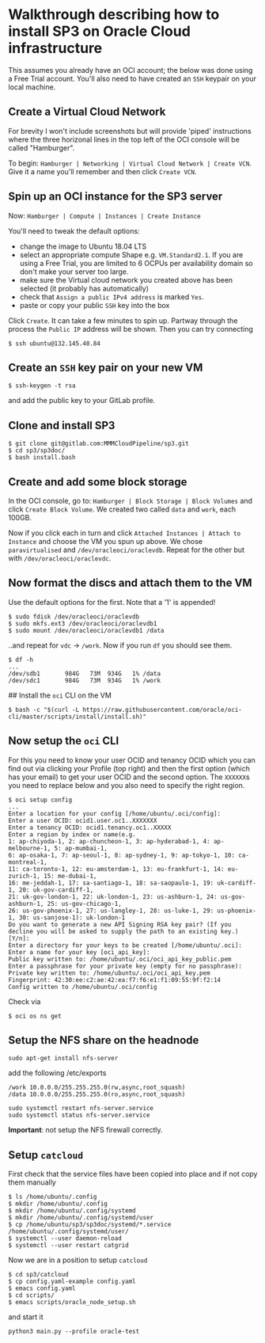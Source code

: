 # Walkthrough describing how to install SP3 on Oracle Cloud infrastructure

This assumes you already have an OCI account; the below was done using a Free Trial account. You'll also need to have created an `SSH` keypair on your local machine.

## Create a Virtual Cloud Network

For brevity I won't include screenshots but will provide 'piped' instructions where the three horizonal lines in the top left of the OCI console will be called "Hamburger".

To begin: `Hamburger | Networking | Virtual Cloud Network | Create VCN`. Give it a name you'll remember and then click `Create VCN`.

## Spin up an OCI instance for the SP3 server

Now: `Hamburger | Compute | Instances | Create Instance`

You'll need to tweak the default options:
* change the image to Ubuntu 18.04 LTS
* select an appropriate compute Shape e.g. `VM.Standard2.1`. If you are using a Free Trial, you are limited to 6 OCPUs per availability domain so don't make your server too large.
* make sure the Virtual cloud network you created above has been selected (it probably has automatically)
* check that `Assign a public IPv4 address` is marked `Yes`.
* paste or copy your public `SSH` key into the box

Click `Create`. It can take a few minutes to spin up. Partway through the process the `Public IP` address will be shown. Then you can try connecting

`$ ssh ubuntu@132.145.40.84`

## Create an `SSH` key pair on your new VM

`$ ssh-keygen -t rsa`

and add the public key to your GitLab profile.

## Clone and install SP3

```
$ git clone git@gitlab.com:MMMCloudPipeline/sp3.git
$ cd sp3/sp3doc/
$ bash install.bash
```

## Create and add some block storage

In the OCI console, go to: `Hamburger | Block Storage | Block Volumes` and click `Create Block Volume`. We created two called `data` and `work`, each 100GB.

Now if you click each in turn and click `Attached Instances | Attach to Instance` and choose the VM you spun up above. We chose `paravirtualised` and `/dev/oracleoci/oraclevdb`. Repeat for the other but with `/dev/oracleoci/oraclevdc`.

## Now format the discs and attach them to the VM

Use the default options for the first. Note that a '1' is appended!

```
$ sudo fdisk /dev/oracleoci/oraclevdb
$ sudo mkfs.ext3 /dev/oracleoci/oraclevdb1
$ sudo mount /dev/oracleoci/oraclevdb1 /data
```

..and repeat for `vdc` -> `/work`. Now if you run `df` you should see them.

```
$ df -h
...
/dev/sdb1       984G   73M  934G   1% /data
/dev/sdc1       984G   73M  934G   1% /work
```

## Install the `oci` CLI on the VM

```
$ bash -c "$(curl -L https://raw.githubusercontent.com/oracle/oci-cli/master/scripts/install/install.sh)"
```

## Now setup the `oci` CLI

For this you need to know your user OCID and tenancy OCID which you can find out via clicking your Profile (top right) and then the first option (which has your email) to get your user OCID and the second option. The `XXXXXX`s you need to replace below and you also need to specify the right region.

```
$ oci setup config
...
Enter a location for your config [/home/ubuntu/.oci/config]:
Enter a user OCID: ocid1.user.oc1..XXXXXXX
Enter a tenancy OCID: ocid1.tenancy.oc1..XXXXX
Enter a region by index or name(e.g.
1: ap-chiyoda-1, 2: ap-chuncheon-1, 3: ap-hyderabad-1, 4: ap-melbourne-1, 5: ap-mumbai-1,
6: ap-osaka-1, 7: ap-seoul-1, 8: ap-sydney-1, 9: ap-tokyo-1, 10: ca-montreal-1,
11: ca-toronto-1, 12: eu-amsterdam-1, 13: eu-frankfurt-1, 14: eu-zurich-1, 15: me-dubai-1,
16: me-jeddah-1, 17: sa-santiago-1, 18: sa-saopaulo-1, 19: uk-cardiff-1, 20: uk-gov-cardiff-1,
21: uk-gov-london-1, 22: uk-london-1, 23: us-ashburn-1, 24: us-gov-ashburn-1, 25: us-gov-chicago-1,
26: us-gov-phoenix-1, 27: us-langley-1, 28: us-luke-1, 29: us-phoenix-1, 30: us-sanjose-1): uk-london-1
Do you want to generate a new API Signing RSA key pair? (If you decline you will be asked to supply the path to an existing key.) [Y/n]:
Enter a directory for your keys to be created [/home/ubuntu/.oci]:
Enter a name for your key [oci_api_key]:
Public key written to: /home/ubuntu/.oci/oci_api_key_public.pem
Enter a passphrase for your private key (empty for no passphrase):
Private key written to: /home/ubuntu/.oci/oci_api_key.pem
Fingerprint: 42:30:ee:c2:ae:42:ea:f7:f6:e1:f1:09:55:9f:f2:14
Config written to /home/ubuntu/.oci/config
```

Check via

```
$ oci os ns get
```

## Setup the NFS share on the headnode

```
sudo apt-get install nfs-server
```

add the following /etc/exports
```
/work 10.0.0.0/255.255.255.0(rw,async,root_squash)
/data 10.0.0.0/255.255.255.0(ro,async,root_squash)
```

```
sudo systemctl restart nfs-server.service
sudo systemctl status nfs-server.service
```

**Important**: not setup the NFS firewall correctly.


## Setup `catcloud`

First check that the service files have been copied into place and if not copy them manually

```
$ ls /home/ubuntu/.config
$ mkdir /home/ubuntu/.config
$ mkdir /home/ubuntu/.config/systemd
$ mkdir /home/ubuntu/.config/systemd/user
$ cp /home/ubuntu/sp3/sp3doc/systemd/*.service /home/ubuntu/.config/systemd/user/
$ systemctl --user daemon-reload
$ systemctl --user restart catgrid
```

Now we are in a position to setup `catcloud`

```
$ cd sp3/catcloud
$ cp config.yaml-example config.yaml
$ emacs config.yaml
$ cd scripts/
$ emacs scripts/oracle_node_setup.sh
```

and start it

```
python3 main.py --profile oracle-test
```
